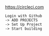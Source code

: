 
https://circleci.com

```
Login with Github
-> ADD PROJECTS
-> Set Up Project
-> Start building
```
